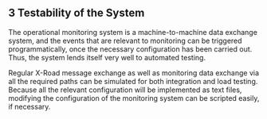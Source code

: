 ## 3 Testability of the System

The operational monitoring system is a machine-to-machine data exchange system, and the events that are relevant to monitoring can be triggered programmatically, once the necessary configuration has been carried out. Thus, the system lends itself very well to automated testing.

Regular X-Road message exchange as well as monitoring data exchange via all the required paths can be simulated for both integration and load testing. Because all the relevant configuration will be implemented as text files, modifying the configuration of the monitoring system can be scripted easily, if necessary.